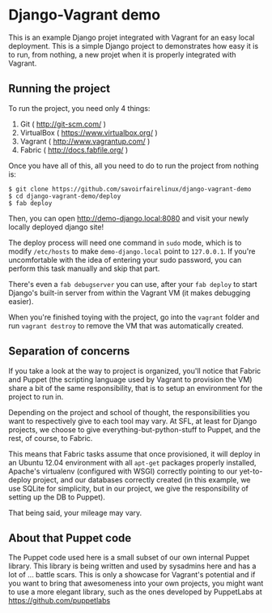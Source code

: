 Django-Vagrant demo
===

This is an example Django projet integrated with Vagrant for an easy local deployment. This
is a simple Django project to demonstrates how easy it is to run, from nothing, a new projet when it
is properly integrated with Vagrant.

Running the project
---

To run the project, you need only 4 things:

1. Git ( http://git-scm.com/ )
2. VirtualBox ( https://www.virtualbox.org/ )
3. Vagrant ( http://www.vagrantup.com/ )
4. Fabric ( http://docs.fabfile.org/ )

Once you have all of this, all you need to do to run the project from nothing is:

    $ git clone https://github.com/savoirfairelinux/django-vagrant-demo
    $ cd django-vagrant-demo/deploy
    $ fab deploy

Then, you can open http://demo-django.local:8080 and visit your newly locally deployed django site!

The deploy process will need one command in `sudo` mode, which is to modify `/etc/hosts` to make
`demo-django.local` point to `127.0.0.1`. If you're uncomfortable with the idea of entering your
sudo password, you can perform this task manually and skip that part.

There's even a `fab debugserver` you can use, after your `fab deploy` to start Django's built-in
server from within the Vagrant VM (it makes debugging easier).

When you're finished toying with the project, go into the `vagrant` folder and run `vagrant destroy`
to remove the VM that was automatically created.

Separation of concerns
---

If you take a look at the way to project is organized, you'll notice that Fabric and Puppet (the
scripting language used by Vagrant to provision the VM) share a bit of the same responsibility, that
is to setup an environment for the project to run in.

Depending on the project and school of thought, the responsibilities you want to respectively give
to each tool may vary. At SFL, at least for Django projects, we choose to give
everything-but-python-stuff to Puppet, and the rest, of course, to Fabric.

This means that Fabric tasks assume that once provisioned, it will deploy in an Ubuntu 12.04
environment with all `apt-get` packages properly installed, Apache's virtualenv (configured with
WSGI) correctly pointing to our yet-to-deploy project, and our databases correctly created (in this
example, we use SQLite for simplicity, but in our project, we give the responsibility of setting
up the DB to Puppet).

That being said, your mileage may vary.

About that Puppet code
---

The Puppet code used here is a small subset of our own internal Puppet library. This library is
being written and used by sysadmins here and has a lot of ... battle scars. This is only a showcase
for Vagrant's potential and if you want to bring that awesomeness into your own projects, you might
want to use a more elegant library, such as the ones developed by PuppetLabs at
https://github.com/puppetlabs

